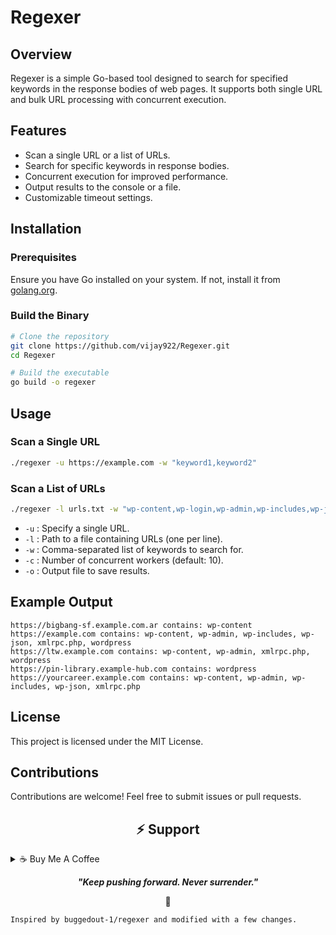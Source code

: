 # Regexer

## Overview
Regexer is a simple Go-based tool designed to search for specified keywords in the response bodies of web pages. It supports both single URL and bulk URL processing with concurrent execution.

## Features
- Scan a single URL or a list of URLs.
- Search for specific keywords in response bodies.
- Concurrent execution for improved performance.
- Output results to the console or a file.
- Customizable timeout settings.

## Installation
### Prerequisites
Ensure you have Go installed on your system. If not, install it from [golang.org](https://golang.org/).

### Build the Binary
```sh
# Clone the repository
git clone https://github.com/vijay922/Regexer.git
cd Regexer

# Build the executable
go build -o regexer
```

## Usage
### Scan a Single URL
```sh
./regexer -u https://example.com -w "keyword1,keyword2"
```

### Scan a List of URLs
```sh
./regexer -l urls.txt -w "wp-content,wp-login,wp-admin,wp-includes,wp-json,xmlrpc.php,wordpress,wp-config,wp-cron.php" -c 10 -o results.txt
```
- `-u` : Specify a single URL.
- `-l` : Path to a file containing URLs (one per line).
- `-w` : Comma-separated list of keywords to search for.
- `-c` : Number of concurrent workers (default: 10).
- `-o` : Output file to save results.

## Example Output
```
https://bigbang-sf.example.com.ar contains: wp-content
https://example.com contains: wp-content, wp-admin, wp-includes, wp-json, xmlrpc.php, wordpress
https://ltw.example.com contains: wp-content, wp-admin, xmlrpc.php, wordpress
https://pin-library.example-hub.com contains: wordpress
https://yourcareer.example.com contains: wp-content, wp-admin, wp-includes, wp-json, xmlrpc.php
```

## License
This project is licensed under the MIT License.

## Contributions
Contributions are welcome! Feel free to submit issues or pull requests.

<h2 id="donate" align="center">⚡️ Support</h2>

<details>
<summary>☕ Buy Me A Coffee</summary>

<p align="center">
  <a href="https://buymeacoffee.com/vijay922">
    <img src="https://img.shields.io/badge/Buy%20Me%20a%20Coffee-ffdd00?style=for-the-badge&logo=buy-me-a-coffee&logoColor=black"/>
  </a>
</p>

</details>

<p align="center">
  <b><i>"Keep pushing forward. Never surrender."</i></b>
</p>

<p align="center">🌱</p>



```
Inspired by buggedout-1/regexer and modified with a few changes.
```
